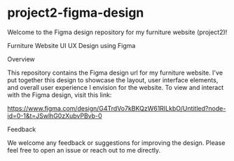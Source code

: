 # project2-figma-design
Welcome to the Figma design repository for my furniture website (project2)!


Furniture Website UI UX Design using Figma

Overview

This repository contains the Figma design url for my furniture website.
I've put together this design to showcase the layout, user interface elements,
and overall user experience I envision for the website.
To view and interact with the Figma design, visit this link:

https://www.figma.com/design/G4TrdVo7kBKQzW61RILkbO/Untitled?node-id=0-1&t=JSwlhG0zXubvPBvb-0

Feedback

We welcome any feedback or suggestions for improving the design.
Please feel free to open an issue or reach out to me directly.
